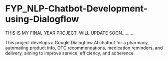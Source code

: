 # FYP_NLP-Chatbot-Development-using-Dialogflow
THIS IS MY FINAL YEAR PROJECT. WILL UPDATE SOON..........

This project develops a Google Dialogflow AI chatbot for a pharmacy, automating product info, OTC recommendations, medication reminders, and delivery, aiming to improve service, efficiency, and adherence.

